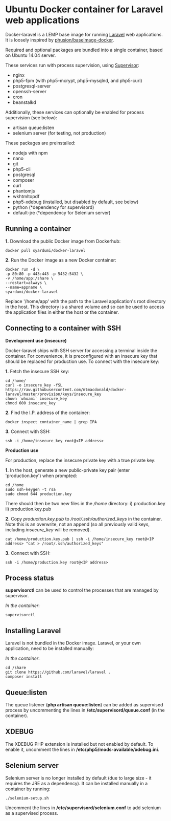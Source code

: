Ubuntu Docker container for Laravel web applications
====================================================

Docker-laravel is a LEMP base image for running [Laravel](https://github.com/laravel/laravel) web applications. It
is loosely inspired by [phusion/baseimage-docker](https://github.com/phusion/baseimage-docker).

Required and optional packages are bundled into a single container, based on Ubuntu 14.04 server.

These services run with process supervision, using [Supervisor](http://supervisord.org):

- nginx
- php5-fpm (with php5-mcrypt, php5-mysqlnd, and php5-curl)
- postgresql-server
- openssh-server
- cron
- beanstalkd

Additionally, these services can optionally be enabled for process supervision (see below):

- artisan queue:listen
- selenium server (for testing, not production)

These packages are preinstalled:

- nodejs with npm
- nano
- git
- php5-cli
- postgresql
- composer
- curl
- phantomjs
- wkhtmltopdf
- php5-xdebug (installed, but disabled by default, see below)
- python (*dependency for supervisord)
- default-jre (*dependency for Selenium server)

Running a container
-------------------

**1.** Download the public Docker image from Dockerhub:

	docker pull syardumi/docker-laravel

**2.** Run the Docker image as a new Docker container:

	docker run -d \
	-p 80:80 -p 443:443 -p 5432:5432 \
	-v /home/app:/share \
	--restart=always \
	--name=appname \
	syardumi/docker-laravel

Replace '/home/app' with the path to the Laravel application's root directory in the host. This directory is a shared 
volume and so can be used to access the application files in either the host or the container.

Connecting to a container with SSH
----------------------------------

**Development use (insecure)**

Docker-laravel ships with SSH server for accessing a terminal inside the container. For convenience, it is preconfigured 
with an insecure key that should be replaced for production use. To connect with the insecure key:

**1.** Fetch the insecure SSH key:

	cd /home/
	curl -o insecure_key -fSL https://raw.githubusercontent.com/mtmacdonald/docker-laravel/master/provision/keys/insecure_key
	chown `whoami` insecure_key
	chmod 600 insecure_key

**2.** Find the I.P. address of the container:

	docker inspect container_name | grep IPA

**3.** Connect with SSH:

	ssh -i /home/insecure_key root@<IP address>

**Production use**

For production, replace the insecure private key with a true private key:

**1.** In the host, generate a new public-private key pair (enter 'production.key') when prompted:

	cd /home
	sudo ssh-keygen -t rsa
	sudo chmod 644 production.key

There should then be two new files in the */home* directory: i) production.key ii) production.key.pub

**2.** Copy *production.key.pub* to */root/.ssh/authorized_keys* in the container. Note this is an overwrite, not an append 
(so all previously valid keys, including *insecure_key* will be removed).

	cat /home/production.key.pub | ssh -i /home/insecure_key root@<IP address> "cat > /root/.ssh/authorized_keys"

**3.** Connect with SSH:

	ssh -i /home/production.key root@<IP address>

Process status
--------------

**supervisorctl** can be used to control the processes that are managed by supervisor.

*In the container*:

	supervisorctl

Installing Laravel
------------------

Laravel is not bundled in the Docker image. Laravel, or your own application, need to be installed manually:

*In the container*:

	cd /share
	git clone https://github.com/laravel/laravel .
	composer install

Queue:listen
------------

The queue listener (**php artisan queue:listen**) can be added as supervised process by uncommenting the lines in
**/etc/supervisord/queue.conf** (in the container).

XDEBUG
------

The XDEBUG PHP extension is installed but not enabled by default. To enable it, uncomment the lines in 
**/etc/php5/mods-available/xdebug.ini**.

Selenium server
---------------

Selenium server is no longer installed by default (due to large size - it requires the JRE as a dependency).
It can be installed manually in a container by running: 

	./selenium-setup.sh

Uncomment the lines in **/etc/supervisord/selenium.conf** to add selenium as a supervised process.
